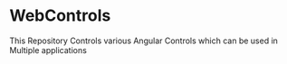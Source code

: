 # WebControls
This Repository Controls various Angular Controls which can be used in Multiple applications
